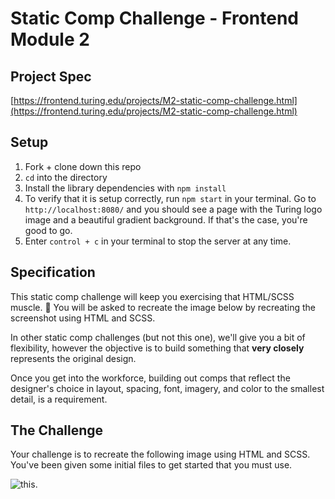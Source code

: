 # Static Comp Challenge - Frontend Module 2

## Project Spec  
[https://frontend.turing.edu/projects/M2-static-comp-challenge.html](https://frontend.turing.edu/projects/M2-static-comp-challenge.html)

## Setup
1. Fork + clone down this repo
1. `cd` into the directory
1. Install the library dependencies with `npm install`
1. To verify that it is setup correctly, run `npm start` in your terminal. Go to `http://localhost:8080/` and you should see a page with the Turing logo image and a beautiful gradient background. If that's the case, you're good to go.
2. Enter `control + c` in your terminal to stop the server at any time.

## Specification

This static comp challenge will keep you exercising that HTML/SCSS muscle. :muscle: You will be asked to recreate the image below by recreating the screenshot using HTML and SCSS.

In other static comp challenges (but not this one), we'll give you a bit of flexibility, however the objective is to build something that **very closely** represents the original design.

Once you get into the workforce, building out comps that reflect the designer's choice in layout, spacing, font, imagery, and color to the smallest detail, is a requirement.

## The Challenge

Your challenge is to recreate the following image using HTML and SCSS. You've been given some initial files to get started that you must use.

![this](dog-party-spec.png).
